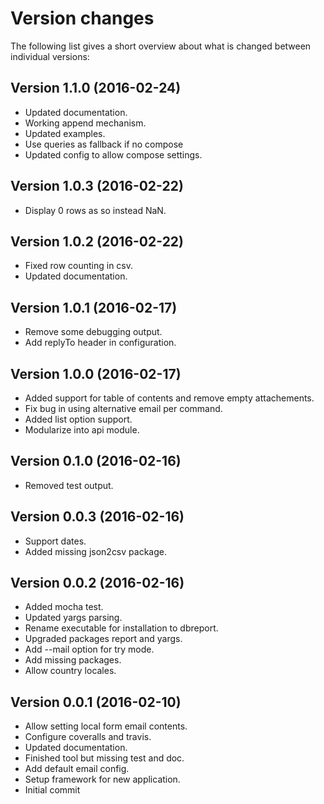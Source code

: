 Version changes
=================================================

The following list gives a short overview about what is changed between
individual versions:

Version 1.1.0 (2016-02-24)
-------------------------------------------------
- Updated documentation.
- Working append mechanism.
- Updated examples.
- Use queries as fallback if no compose
- Updated config to allow compose settings.

Version 1.0.3 (2016-02-22)
-------------------------------------------------
- Display 0 rows as so instead NaN.

Version 1.0.2 (2016-02-22)
-------------------------------------------------
- Fixed row counting in csv.
- Updated documentation.

Version 1.0.1 (2016-02-17)
-------------------------------------------------
- Remove some debugging output.
- Add replyTo header in configuration.

Version 1.0.0 (2016-02-17)
-------------------------------------------------
- Added support for table of contents and remove empty attachements.
- Fix bug in using alternative email per command.
- Added list option support.
- Modularize into api module.

Version 0.1.0 (2016-02-16)
-------------------------------------------------
- Removed test output.

Version 0.0.3 (2016-02-16)
-------------------------------------------------
- Support dates.
- Added missing json2csv package.

Version 0.0.2 (2016-02-16)
-------------------------------------------------
- Added mocha test.
- Updated yargs parsing.
- Rename executable for installation to dbreport.
- Upgraded packages report and yargs.
- Add --mail option for try mode.
- Add missing packages.
- Allow country locales.

Version 0.0.1 (2016-02-10)
-------------------------------------------------
- Allow setting local form email contents.
- Configure coveralls and travis.
- Updated documentation.
- Finished tool but missing test and doc.
- Add default email config.
- Setup framework for new application.
- Initial commit

